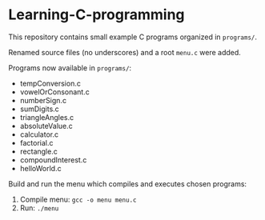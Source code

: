 # Learning-C-programming

This repository contains small example C programs organized in `programs/`.

Renamed source files (no underscores) and a root `menu.c` were added.

Programs now available in `programs/`:

- tempConversion.c
- vowelOrConsonant.c
- numberSign.c
- sumDigits.c
- triangleAngles.c
- absoluteValue.c
- calculator.c
- factorial.c
- rectangle.c
- compoundInterest.c
- helloWorld.c

Build and run the menu which compiles and executes chosen programs:

1. Compile menu: `gcc -o menu menu.c`
2. Run: `./menu`
